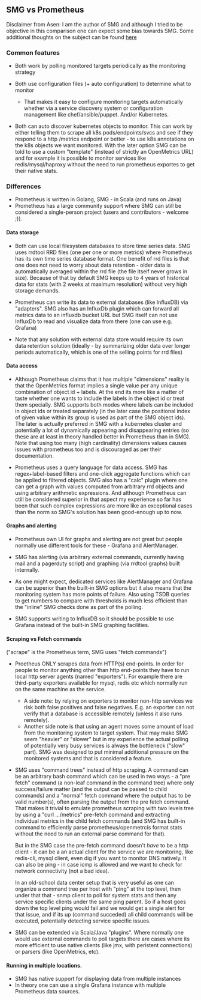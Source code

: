 
## SMG vs Prometheus

Disclaimer from Asen: I am the author of SMG and although I tried to be
objective in this comparison one can expect some bias towards SMG. Some
additional thoughts on the subject can be found
[here](https://asen.github.io/smg/History_and_Evolution.html#some-notes-on-prometheus)

### Common features

* Both work by polling monitored targets periodically as the monitoring 
strategy

* Both use configuration files (+ auto configuration) to determine what to 
monitor
    * That makes it easy to configure monitoring targets automatically whether 
via a service discovery system or configuration management like 
chef/ansible/puppet. And/or Kubernetes.

* Both can auto discover kubernetes objects to monitor. This can work by
  either telling them to scrape all k8s pods/endpoints/svcs and see if
  they respond to a http /metrics endpoint or better - to use k8s annotations
  on the k8s objects we want monitored. With the later option SMG can be told
  to use a custom "template" (instead of strictly an OpenMetrics URL) and for
  example it is possible to monitor services like redis/mysql/haproxy without
  the need to run prometheus exportes to get their native stats.

### Differences

* Prometheus is written in Golang, SMG - in Scala (and runs on Java)
* Prometheus has a large community support where SMG can still be considered 
a single-person project (users and contributors - welcome ;)).

#### Data storage

* Both can use local filesystem databases to store time series data. SMG 
uses rrdtool RRD files (one per one or more metrics) where Prometheus has 
its own time series database format. One benefit of rrd files is that one 
does not need to worry about data retention - older data is automatically 
averaged within the rrd file (the file itself never grows in size). Because 
of that by default SMG keeps up to 4 years of historical data for stats 
(with 2 weeks at maximum resolution) without very high storage demands.

* Prometheus can write its data to external databases (like InfluxDB) via 
"adapters". SMG also has an InfluxDb plugin which can forward all metrics data
to an influxdb bucket URL but SMG itself can not use InfluxDb to read and visualize
data from there (one can use e.g. Grafana) 

* Note that any solution with external data store would require its own 
data retention solution (ideally - by summarizing older data over longer 
periods automatically, which is one of the selling points for rrd files)   

#### Data access

* Although Prometheus claims that it has multiple "dimensions" reality is 
that the OpenMetrics format implies a single value per any unique combination 
of object id + labels. At the end its more like a matter of taste whether 
one wants to include the labels in the object id or treat them specially. 
SMG supports both modes where labels can be included in object ids or 
treated separately (in the later case the positional index of given value 
within its group is used as part of the SMG object ids). The later is 
actually preferred in SMG with a kubernetes cluster and potentially a lot 
of dynamically appearing and disappearing entries (so these are at least in 
theory handled better in Prometheus than in SMG). Note that using too many
(high cardinality) dimensions values causes issues with prometheus too and
is discouraged as per their documentation.

* Prometheus uses a query language for data access. SMG has 
regex+label-based filters and one-click aggregate functions which can be
applied to filtered objects. SMG also has a "calc" plugin where one can
get a graph with values computed from arbitrary rrd objects and using arbitrary 
arithmetic expressions. And although Prometheus can ctill be considered 
superior in that aspect my experience so far has been that such complex 
expressions are more like an exceptional cases than the norm so SMG's 
solution has been good-enough up to now.


#### Graphs and alerting

* Prometheus own UI for graphs and alerting are not great but people 
normally use different tools for these - Grafana and AlertManager.

* SMG has alerting (via arbitrary external commands, currently having 
mail and a pagerduty script) and graphing (via rrdtool graphs) built 
internally.

* As one might expect, dedicated services like AlertManager and Grafana 
can be superior than the built-in SMG options but it also means that the 
monitoring system has more points of failure. Also using TSDB queries to get
numbers to compare with thresholds is much less efficient than the "inline"
SMG checks done as part of the polling.

* SMG supports writing to InfluxDB so it should be possible 
to use Grafana instead of the built-in SMG graphing facilities.


#### Scraping vs Fetch commands

("scrape" is the Prometheus term, SMG uses "fetch commands")

* Proetheus ONLY scrapes data from HTTP(s) end-points. In order for people 
to monitor anything other than http end-points they have to run local http 
server agents (named "exporters"). For example there are third-party 
exporters available for mysql, redis etc which normally run on the same 
machine as the service.

    * A side note: by relying on exporters to monitor non-http services we 
    risk both false positives and false negatives. E.g. an exporter can not 
    verify that a database is accessible remotely (unless it also runs 
    remotely).
    * Another side note is that using an agent moves some amount of load 
    from the monitoring system to target system. That may make SMG seem 
    "heavier" or "slower" but in my experience the actual polling of 
    potentially very busy services is always the bottleneck ("slow" part). 
    SMG was designed to put minimal additional pressure on the monitored 
    systems and that is considered a feature.

* SMG uses "command trees" instead of http scraping. A command can be an 
arbitrary bash command which can be used in two ways - a "pre fetch" 
command (a non-leaf command in the command tree) where only success/failure 
matter (and the output can be passed to child commands) and a "normal" 
fetch command where the output has to be valid number(s), often parsing 
the output from the pre fetch command. That makes it trivial to emulate 
prometheus scraping with two levels tree by using a "curl .../metrics" 
pre-fetch command and extracting individual metrics in the child fetch 
commands (and SMG has built-in command to efficiently parse 
prometheus/openmetrcis format stats without the need to run an external 
parse command for that).

    But in the SMG case the pre-fetch command doesn't *have* to be a http 
    client - it can be a an actual client for the service we are monitoring, 
    like redis-cli, mysql client, even dig if you want to monitor DNS 
    natively. It can also be ping - in case icmp is allowed and we want 
    to check for network connectivity (not a bad idea).  

    In an old-school data center setup that is very useful as one can 
    organize a command tree per host with "ping" at the top level, then 
    under that that - snmp client to poll for system stats and then any 
    service specific clients under the same ping parent. So if a host goes 
    down the top level ping would fail and we would get a single alert for 
    that issue, and if its up (command succeded) all child commands will 
    be executed, potentially detecting service specific issues.  

* SMG can be extended via Scala/Java "plugins". Where normally one would 
use external commands to poll targets there are cases where its more 
efficient to use native clients (like jmx, with peristent connections) 
or parsers (like OpenMetrics, etc). 

#### Running in multiple locations.

* SMG has native support for displaying data from multiple instances
* In theory one can use a single Grafana instance with multiple Prometheus 
data sources.


